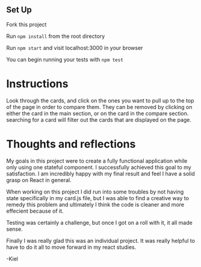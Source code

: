 ## Set Up

Fork this project

Run `npm install` from the root directory

Run `npm start` and visit localhost:3000 in your browser

You can begin running your tests with `npm test`

# Instructions

Look through the cards, and click on the ones you want to pull up to the top of the page in order to compare them.  They can be removed by clicking on either the card in the main section, or on the card in the compare section.  searching for a card will filter out the cards that are displayed on the page.

# Thoughts and reflections

My goals in this project were to create a fully functional application while only using one stateful component. I successfully achieved this goal to my satisfaction. I am incredibly happy with my final result and feel I have a solid grasp on React in general. 

When working on this project I did run into some troubles by not having state specifically in my card.js file, but I was able to find a creative way to remedy this problem and ultimately I think the code is cleaner and more effecient because of it.  

Testing was certainly a challenge, but once I got on a roll with it, it all made sense.

Finally I was really glad this was an individual project.  It was really helpful to have to do it all to move forward in my react studies.

-Kiel
